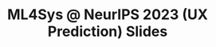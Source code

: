 ---
layout: external
link: https://docs.google.com/presentation/

type: conference

title: 'ML4Sys @ NeurIPS 2023 (UX Prediction) Slides'

heading: 'Predicting User Experience on Laptops from Hardware Specifications'
publink: ml4sys_neurips2023_ux_prediction

target: '[ML4Sys @ NeurIPS =qq= 23][ML4Sys 2023]'
location: 'New Orleans, LA'
presented_on: 2023-12-16

time: 10
frames: 8
tech: {icon: 'fab fa-google', name: 'Google Slides'}
---